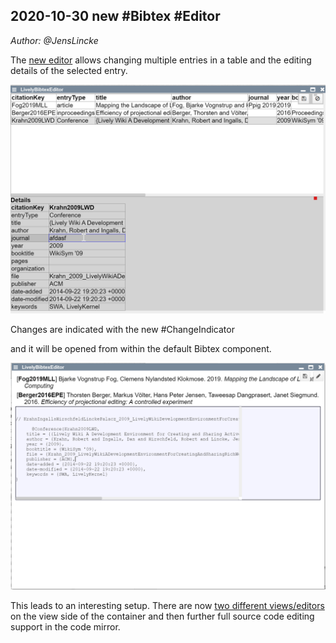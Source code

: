 ## 2020-10-30 new #Bibtex #Editor
*Author: @JensLincke*


The [new editor](edit://src/components/widgets/lively-bibtex-editor.js) allows changing multiple entries in a table and the editing details of the selected entry.

![](bibtex-editor.png)

Changes are indicated with the new #ChangeIndicator

and it will be opened from within the default Bibtex component.

![](bibtex-component.png)


This leads to an interesting setup. There are now [two different views/editors](browse://demos/bibliographie/_incoming.bib) on the view side of the container and then further full source code editing support in the code mirror. 